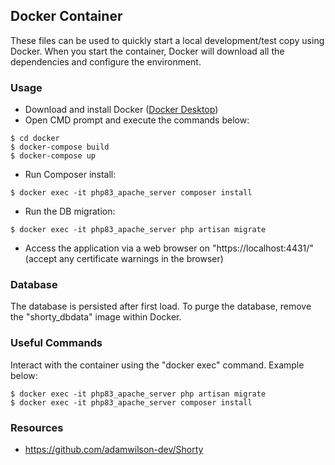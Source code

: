 ## Docker Container

These files can be used to quickly start a local development/test copy using Docker. When you start the container, Docker will download all the dependencies and configure the environment.

### Usage

- Download and install Docker ([Docker Desktop](https://www.docker.com/products/docker-desktop/))
- Open CMD prompt and execute the commands below:

```
$ cd docker
$ docker-compose build
$ docker-compose up
```

- Run Composer install:
```
$ docker exec -it php83_apache_server composer install
```
- Run the DB migration:
```
$ docker exec -it php83_apache_server php artisan migrate
```
- Access the application via a web browser on "https://localhost:4431/" (accept any certificate warnings in the browser)

### Database

The database is persisted after first load. To purge the database, remove the "shorty_dbdata" image within Docker.

### Useful Commands

Interact with the container using the "docker exec" command. Example below:

```
$ docker exec -it php83_apache_server php artisan migrate
$ docker exec -it php83_apache_server composer install
```

### Resources

- https://github.com/adamwilson-dev/Shorty
